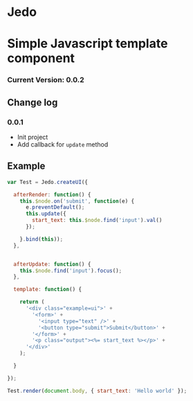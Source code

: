 Jedo
====

# Simple Javascript template component

### Current Version: 0.0.2


## Change log

### 0.0.1
- Init project
- Add callback for `update` method


## Example

```javascript
var Test = Jedo.createUI({

  afterRender: function() {
    this.$node.on('submit', function(e) {
      e.preventDefault();
      this.update({
        start_text: this.$node.find('input').val()
      });

    }.bind(this));
  },


  afterUpdate: function() {
    this.$node.find('input').focus();
  },

  template: function() {

    return (
      '<div class="example=ui">' +
        '<form>' +
          '<input type="text" />' +
          '<button type="submit">Submit</button>' +
        '</form>' +
        '<p class="output"><%= start_text %></p>' +
      '</div>'
    );

  }

});

Test.render(document.body, { start_text: 'Hello world' });
```
